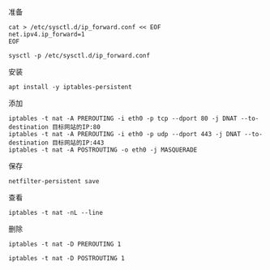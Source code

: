 准备
```
cat > /etc/sysctl.d/ip_forward.conf << EOF
net.ipv4.ip_forward=1
EOF
```

```
sysctl -p /etc/sysctl.d/ip_forward.conf
```

安装
```
apt install -y iptables-persistent
```

添加
```
iptables -t nat -A PREROUTING -i eth0 -p tcp --dport 80 -j DNAT --to-destination 目标网站的IP:80
iptables -t nat -A PREROUTING -i eth0 -p udp --dport 443 -j DNAT --to-destination 目标网站的IP:443
iptables -t nat -A POSTROUTING -o eth0 -j MASQUERADE
```

保存
```
netfilter-persistent save
```

查看
```
iptables -t nat -nL --line
```

删除
```
iptables -t nat -D PREROUTING 1
```

```
iptables -t nat -D POSTROUTING 1
```
